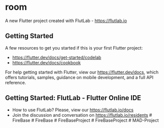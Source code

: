 # room

A new Flutter project created with FlutLab - https://flutlab.io

## Getting Started

A few resources to get you started if this is your first Flutter project:

- https://flutter.dev/docs/get-started/codelab
- https://flutter.dev/docs/cookbook

For help getting started with Flutter, view our
https://flutter.dev/docs, which offers tutorials,
samples, guidance on mobile development, and a full API reference.

## Getting Started: FlutLab - Flutter Online IDE

- How to use FlutLab? Please, view our https://flutlab.io/docs
- Join the discussion and conversation on https://flutlab.io/residents
#   F i r e B a s e  
 #   F i r e B a s e  
 #   F i r e B a s e P r o j e c t  
 #   F i r e B a s e P r o j e c t  
 #   M A D - P r o j e c t  
 